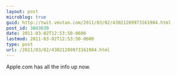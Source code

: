```yaml
---
layout: post
microblog: true
guid: http://twit.vmstan.com/2011/03/02/43021209973161984.html
post_id: 3043630
date: 2011-03-02T12:53:50-0600
lastmod: 2011-03-02T12:53:50-0600
type: post
url: /2011/03/02/43021209973161984.html
---
```

Apple.com has all the info up now.
